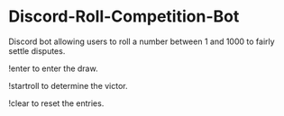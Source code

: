 # Discord-Roll-Competition-Bot

Discord bot allowing users to roll a number between 1 and 1000 to fairly settle disputes.



!enter to enter the draw.

!startroll to determine the victor.

!clear to reset the entries.
